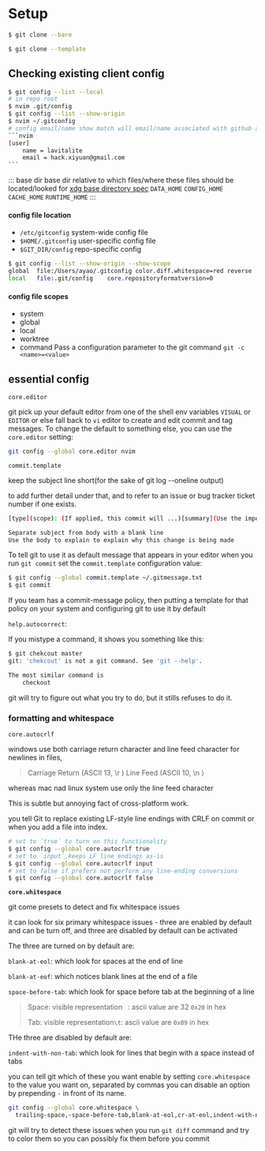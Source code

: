 # Setup

```bash
$ git clone --bare

$ git clone --template
```


## Checking existing client config

````bash
$ git config --list --local
# in repo root
$ nvim .git/config
$ git config --list --show-origin
$ nvim ~/.gitconfig
# config email/name show match will email/name associated with github account
```nvim
[user]
	name = lavitalite
	email = hack.xiyuan@gmail.com
```
````

::: base dir
base dir relative to which files/where these files should be located/looked for
[xdg base directory spec](https://specifications.freedesktop.org/basedir-spec/latest/)
`DATA_HOME`
`CONFIG_HOME`
`CACHE_HOME`
`RUNTIME_HOME`
:::
#### config file location
- `/etc/gitconfig` system-wide config file
- `$HOME/.gitconfig` user-specific config file
- `$GIT_DIR/config`  repo-specific config 

```bash
$ git config --list --show-origin --show-scope
global  file:/Users/ayao/.gitconfig color.diff.whitespace=red reverse
local   file:.git/config    core.repositoryformatversion=0
```

#### config file scopes
- system
- global
- local
- worktree
- command
  Pass a configuration parameter to the git command `git -c <name>=<value>`



## essential config


`core.editor`

git pick up your default editor from one of the shell env variables `VISUAL` or `EDITOR`
or else fall back to `vi` editor to create and edit commit and tag messages.
To change the default to something else, you can use the `core.editor` setting:
```bash
git config --global core.editor nvim
```

`commit.template`

keep the subject line short(for the sake of git log --oneline output)

to add further detail under that, and to refer to an issue or bug tracker ticket number if one exists.

```bash
[type](scope): (If applied, this commit will ...)[summary](Use the imperative mood)    

Separate subject from body with a blank line  
Use the body to explain to explain why this change is being made  
```
To tell git to use it as default message that appears in your editor when you run `git commit`
set the `commit.template` configuration value:
```bash
$ git config --global commit.template ~/.gitmessage.txt
$ git commit
```

If you team has a commit-message policy, then putting a template for that policy on your system and configuring git to use it by default


`help.autocorrect`:

If you mistype a command, it shows you something like this:
```bash
$ git chekcout master
git: 'chekcout' is not a git command. See 'git --help'.

The most similar command is
    checkout
```
git will try to figure out what you try to do, but it stills refuses to do it.


### formatting and whitespace
`core.autocrlf`

windows use both carriage return character and line feed character for newlines in files,
>Carriage Return (ASCII 13, \r ) Line Feed (ASCII 10, \n )

whereas mac nad linux system use only the line feed character

This is subtle but annoying fact of cross-platform work.


you tell Git to replace existing LF-style line endings with CRLF on commit or when you add a file into index.
```bash
# set to `true` to turn on this functionality
$ git config --global core.autocrlf true
# set to `input`,keeps LF line endings as-is
$ git config --global core.autocrlf input
# set to false if prefers not perform any line-ending conversions
$ git config --global core.autocrlf false
```




**`core.whitespace`**

git come presets to detect and fix whitespace issues

it can look for six primary whitespace issues - three are enabled by default and can be turn off,
and three are disabled by default can be activated

The three are turned on by default are:

`blank-at-eol`: which look for spaces at the end of line

`blank-at-eof`: which notices blank lines at the end of a file

`space-before-tab`: which look for space before tab at the beginning of a line
>Space:  visible representation` ` : ascii value are 32 `0x20` in hex
>
>Tab:  visible representation`\t`: ascii value are `0x09` in hex







THe three are disabled by default are:

`indent-with-non-tab`: which look for lines that begin with a space instead of tabs

you can tell git which of these you want enable by setting `core.whitespace` to the value you want on, separated by commas
you can disable an option by prepending `-` in front of its name.

```bash
git config --global core.whitespace \
  trailing-space,-space-before-tab,blank-at-eol,cr-at-eol,indent-with-non-tab
```
git will try to detect these issues when you run `git diff` command and try to color them so you can possibly fix them before you commit










